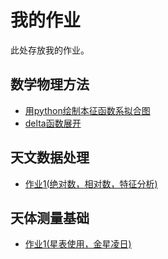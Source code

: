 # 我的作业

此处存放我的作业。

## 数学物理方法

- [用python绘制本征函数系拟合图](/hw/math/fit)
- [delta函数展开](/hw/math/fit_delta)

## 天文数据处理

- [作业1(绝对数，相对数，特征分析)](/hw/data_process/hw1)

## 天体测量基础

- [作业1(星表使用，金星凌日)](/hw/astro_meansure/hw1)

